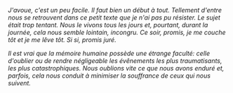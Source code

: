 *J'avoue, c'est un peu facile. Il faut bien un début à tout. Tellement d'entre nous se retrouvent dans ce petit texte que je n'ai pas pu résister. Le sujet était trop tentant. Nous le vivons tous les jours et, pourtant, durant la journée, cela nous semble lointain, incongru. Ce soir, promis, je me couche tôt et je me lêve tôt. Si si, promis juré.*

*Il est vrai que la mémoire humaine possède une étrange faculté: celle d'oublier ou de rendre négligeable les évênements les plus traumatisants, les plus catastrophiques. Nous oublions vite ce que nous avons enduré et, parfois, cela nous conduit à minimiser la souffrance de ceux qui nous suivent.*
